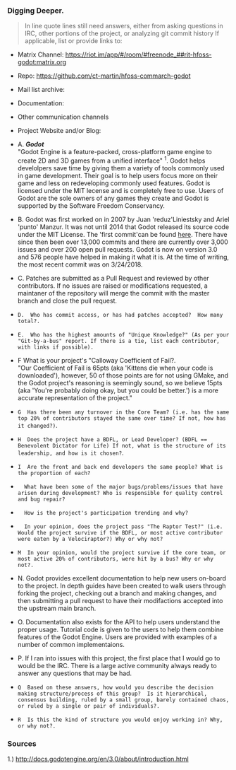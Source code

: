 ### Digging Deeper.
> In line quote lines still need answers, either from asking questions in IRC, other portions of the project, or analyzing git commit history
> If applicable, list or provide links to:

  * Matrix Channel: https://riot.im/app/#/room/#freenode_##rit-hfoss-godot:matrix.org
  * Repo: https://github.com/ct-martin/hfoss-commarch-godot
  * Mail list archive:
  * Documentation:
  * Other communication channels
  * Project Website and/or Blog: 

  * A.  ***Godot*** <br>
        "Godot Engine is a feature-packed, cross-platform game engine to create 2D and 3D games from a unified interface" <sup>1</sup>. Godot helps develolpers save time by giving them a variety of tools commonly used in game development. Their goal is to help users focus more on their game and less on redeveloping commonly used features. Godot is licensed under the MIT lecense and is completely free to use. Users of Godot are the sole owners of any games they create and Godot is supported by the Software Freedom Conservancy.
  * B.  Godot was first worked on in 2007 by Juan 'reduz'Liniestsky and Ariel 'punto' Manzur. It was not until 2014 that Godot released its source code under the MIT License. The 'first commit'can be found [here](https://github.com/godotengine/godot/tree/0e49da1687bc8192ed210947da52c9e5c5f301bb). There have since then been over 13,000 commits and there are currently over 3,000 issues and over 200 open pull requests. Godot is now on version 3.0 and 576 people have helped in making it what it is. At the time of writing, the most recent commit was on 3/24/2018.  
  * C.  Patches are submitted as a Pull Request and reviewed by other contributors. If no issues are raised or modifications requested, a maintaner of the repository will merge the commit with the master branch and close the pull request.
  * ` D.  Who has commit access, or has had patches accepted?  How many total?. `
  * ` E.  Who has the highest amounts of "Unique Knowledge?" (As per your "Git-by-a-bus" report. If there is a tie, list each contributor, with links if possible). `
  * F  What is your project's "Calloway Coefficient of Fail?.<br>
        "Our Coefficient of Fail is 65pts (aka 'Kittens die when your code is downloaded'), however, 50 of those points are for not using GMake, and the Godot project's reasoning is seemingly sound,
        so we believe 15pts (aka 'You're probably doing okay, but you could be better.') is a more accurate representation of the project."
  * `G  Has there been any turnover in the Core Team? (i.e. has the same top 20% of contributors stayed the same over time? If not, how has it changed?)`.
  * `H  Does the project have a BDFL, or Lead Developer? (BDFL == Benevolent Dictator for Life) If not, what is the structure of its leadership, and how is it chosen?`.
  * `I  Are the front and back end developers the same people? What is the proportion of each?`
  * `  What have been some of the major bugs/problems/issues that have arisen during development? Who is responsible for quality control and bug repair?`
  * `  How is the project's participation trending and why?`
  * `  In your opinion, does the project pass "The Raptor Test?" (i.e. Would the project survive if the BDFL, or most active contributor were eaten by a Velociraptor?) Why or why not?`
  * `M  In your opinion, would the project survive if the core team, or most active 20% of contributors, were hit by a bus? Why or why not?.`
  * N.  Godot provides excellent documentation to help new users on-board to the project. In depth guides have been created to walk users through forking the project, checking out a branch and making changes, and then submitting a pull request to have their modifactions accepted into the upstream main branch.
  * O.  Documentation also exists for the API to help users understand the proper usage. Tutorial code is given to the users to help them combine features of the Godot Engine. Users are provided with examples of a number of common implementaions.
  * P.  If I ran into issues with this project, the first place that I would go to would be the IRC. There is a large active community always ready to answer any questions that may be had.
  * `Q  Based on these answers, how would you describe the decision making structure/process of this group?  Is it hierarchical, consensus building, ruled by a small group, barely contained chaos, or ruled by a single or pair of individuals?.`
  * `R  Is this the kind of structure you would enjoy working in? Why, or why not?.`

  ### Sources
  1.) http://docs.godotengine.org/en/3.0/about/introduction.html
